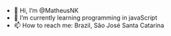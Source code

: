 - 👋 Hi, I’m @MatheusNK
- 🌱 I’m currently learning programming in javaScript
- 📫 How to reach me: Brazil, São José Santa Catarina

<!---
MatheusNK/MatheusNK is a ✨ special ✨ repository because its `README.md` (this file) appears on your GitHub profile.
You can click the Preview link to take a look at your changes.
--->
